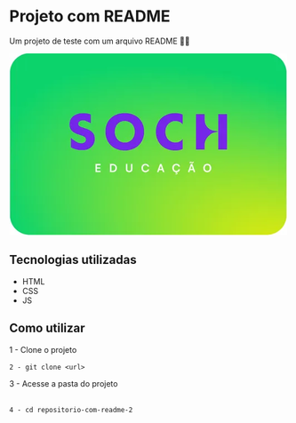 # Projeto com README
Um projeto de teste com um arquivo README 
🐱‍🏍


<img src="./tela.gif" alt="gif da tela inicial">

## Tecnologias utilizadas
- HTML
- CSS
- JS

## Como utilizar

1 -  Clone o projeto 
```
2 - git clone <url>
```

3 - Acesse a pasta do projeto
```

4 - cd repositorio-com-readme-2
```